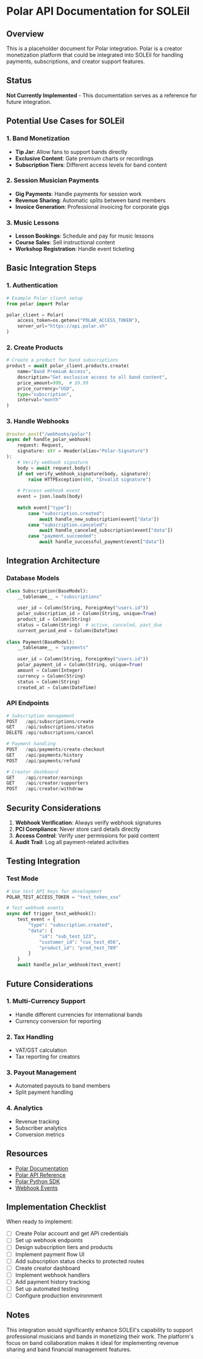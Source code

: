 # Polar API Documentation for SOLEil

## Overview
This is a placeholder document for Polar integration. Polar is a creator monetization platform that could be integrated into SOLEil for handling payments, subscriptions, and creator support features.

## Status
**Not Currently Implemented** - This documentation serves as a reference for future integration.

## Potential Use Cases for SOLEil

### 1. Band Monetization
- **Tip Jar**: Allow fans to support bands directly
- **Exclusive Content**: Gate premium charts or recordings
- **Subscription Tiers**: Different access levels for band content

### 2. Session Musician Payments
- **Gig Payments**: Handle payments for session work
- **Revenue Sharing**: Automatic splits between band members
- **Invoice Generation**: Professional invoicing for corporate gigs

### 3. Music Lessons
- **Lesson Bookings**: Schedule and pay for music lessons
- **Course Sales**: Sell instructional content
- **Workshop Registration**: Handle event ticketing

## Basic Integration Steps

### 1. Authentication
```python
# Example Polar client setup
from polar import Polar

polar_client = Polar(
    access_token=os.getenv("POLAR_ACCESS_TOKEN"),
    server_url="https://api.polar.sh"
)
```

### 2. Create Products
```python
# Create a product for band subscriptions
product = await polar_client.products.create(
    name="Band Premium Access",
    description="Get exclusive access to all band content",
    price_amount=999,  # $9.99
    price_currency="USD",
    type="subscription",
    interval="month"
)
```

### 3. Handle Webhooks
```python
@router.post("/webhooks/polar")
async def handle_polar_webhook(
    request: Request,
    signature: str = Header(alias="Polar-Signature")
):
    # Verify webhook signature
    body = await request.body()
    if not verify_webhook_signature(body, signature):
        raise HTTPException(400, "Invalid signature")
    
    # Process webhook event
    event = json.loads(body)
    
    match event["type"]:
        case "subscription.created":
            await handle_new_subscription(event["data"])
        case "subscription.canceled":
            await handle_canceled_subscription(event["data"])
        case "payment.succeeded":
            await handle_successful_payment(event["data"])
```

## Integration Architecture

### Database Models
```python
class Subscription(BaseModel):
    __tablename__ = "subscriptions"
    
    user_id = Column(String, ForeignKey("users.id"))
    polar_subscription_id = Column(String, unique=True)
    product_id = Column(String)
    status = Column(String)  # active, canceled, past_due
    current_period_end = Column(DateTime)
    
class Payment(BaseModel):
    __tablename__ = "payments"
    
    user_id = Column(String, ForeignKey("users.id"))
    polar_payment_id = Column(String, unique=True)
    amount = Column(Integer)
    currency = Column(String)
    status = Column(String)
    created_at = Column(DateTime)
```

### API Endpoints
```python
# Subscription management
POST   /api/subscriptions/create
GET    /api/subscriptions/status
DELETE /api/subscriptions/cancel

# Payment handling
POST   /api/payments/create-checkout
GET    /api/payments/history
POST   /api/payments/refund

# Creator dashboard
GET    /api/creator/earnings
GET    /api/creator/supporters
POST   /api/creator/withdraw
```

## Security Considerations

1. **Webhook Verification**: Always verify webhook signatures
2. **PCI Compliance**: Never store card details directly
3. **Access Control**: Verify user permissions for paid content
4. **Audit Trail**: Log all payment-related activities

## Testing Integration

### Test Mode
```python
# Use test API keys for development
POLAR_TEST_ACCESS_TOKEN = "test_token_xxx"

# Test webhook events
async def trigger_test_webhook():
    test_event = {
        "type": "subscription.created",
        "data": {
            "id": "sub_test_123",
            "customer_id": "cus_test_456",
            "product_id": "prod_test_789"
        }
    }
    await handle_polar_webhook(test_event)
```

## Future Considerations

### 1. Multi-Currency Support
- Handle different currencies for international bands
- Currency conversion for reporting

### 2. Tax Handling
- VAT/GST calculation
- Tax reporting for creators

### 3. Payout Management
- Automated payouts to band members
- Split payment handling

### 4. Analytics
- Revenue tracking
- Subscriber analytics
- Conversion metrics

## Resources

- [Polar Documentation](https://docs.polar.sh)
- [Polar API Reference](https://api.polar.sh/docs)
- [Polar Python SDK](https://github.com/polarsource/polar-python)
- [Webhook Events](https://docs.polar.sh/webhooks)

## Implementation Checklist

When ready to implement:

- [ ] Create Polar account and get API credentials
- [ ] Set up webhook endpoints
- [ ] Design subscription tiers and products
- [ ] Implement payment flow UI
- [ ] Add subscription status checks to protected routes
- [ ] Create creator dashboard
- [ ] Implement webhook handlers
- [ ] Add payment history tracking
- [ ] Set up automated testing
- [ ] Configure production environment

## Notes

This integration would significantly enhance SOLEil's capability to support professional musicians and bands in monetizing their work. The platform's focus on band collaboration makes it ideal for implementing revenue sharing and band financial management features.